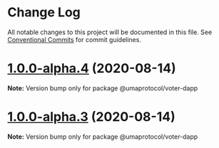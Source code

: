 # Change Log

All notable changes to this project will be documented in this file.
See [Conventional Commits](https://conventionalcommits.org) for commit guidelines.

# [1.0.0-alpha.4](https://github.com/UMAprotocol/protocol/compare/@umaprotocol/voter-dapp@1.0.0-alpha.3...@umaprotocol/voter-dapp@1.0.0-alpha.4) (2020-08-14)

**Note:** Version bump only for package @umaprotocol/voter-dapp

# [1.0.0-alpha.3](https://github.com/UMAprotocol/protocol/compare/@umaprotocol/voter-dapp@1.0.0-alpha.2...@umaprotocol/voter-dapp@1.0.0-alpha.3) (2020-08-14)

**Note:** Version bump only for package @umaprotocol/voter-dapp
